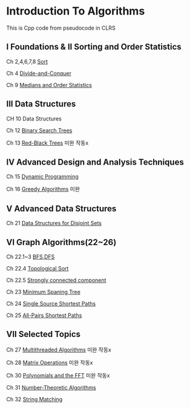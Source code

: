 # Introduction To Algorithms

This is Cpp code from  pseudocode in CLRS

## I Foundations & II Sorting and Order Statistics

Ch 2,4,6,7,8 [Sort](https://github.com/EeeUnS/introduction_to_algorithms/tree/master/1~8sort)

Ch 4 [Divide-and-Conquer](https://github.com/EeeUnS/introduction_to_algorithms/tree/master/4%20Divide%20and%20conquer)

Ch 9 [Medians and Order Statistics](https://github.com/EeeUnS/Introduction-To-Algorithms-Cpp-code/tree/master/9%20Medians%20and%20Order%20Statistics)

## III Data Structures 

CH 10 Data Structures

Ch 12 [Binary Search Trees](https://github.com/EeeUnS/introduction_to_algorithms/blob/master/12BinarysearchTree)


Ch 13 [Red-Black Trees](https://github.com/EeeUnS/introduction_to_algorithms/blob/master/13%20redblacktree/REDBLACKTREE.md)
미완 작동x

## IV Advanced Design and Analysis Techniques

Ch 15 [Dynamic Programming](https://github.com/EeeUnS/introduction_to_algorithms/tree/master/15DP)


Ch 16 [Greedy Algorithms](https://github.com/EeeUnS/introduction_to_algorithms/tree/master/16Greedy)
미완

## V Advanced Data Structures

Ch 21 [Data Structures for Disjoint Sets](https://github.com/EeeUnS/Introduction-To-Algorithms-Cpp-code/tree/master/21%20Data%20Structures%20for%20Disjoint%20Sets)

## VI Graph Algorithms(22~26)

Ch 22.1~3 [BFS,DFS](https://github.com/EeeUnS/Introduction-To-Algorithms-Cpp-code/blob/master/22~26Graph/22.123.md)

Ch 22.4 [Topological Sort](https://github.com/EeeUnS/introduction_to_algorithms/blob/master/22~26Graph/22.4_DAG.md)

Ch 22.5 [Strongly connected component](https://github.com/EeeUnS/introduction_to_algorithms/blob/master/22~26Graph/22.5_SCC.md)

Ch 23 [Minimum Spaning Tree](https://github.com/EeeUnS/introduction_to_algorithms/blob/master/22~26Graph/23.MST.md)

Ch 24 [Single Source Shortest Paths](https://github.com/EeeUnS/introduction_to_algorithms/blob/master/22~26Graph/24.SSSP.md)

Ch 25 [All-Pairs Shortest Paths](https://github.com/EeeUnS/introduction_to_algorithms/blob/master/22~26Graph/25.all_pairs_shortest_paths.md)


## VII Selected Topics



Ch 27 [Multithreaded Algorithms](https://github.com/EeeUnS/introduction_to_algorithms/tree/master/27%20Multithreaded%20Algorithms)
미완 작동x

Ch 28 [Matrix Operations](https://github.com/EeeUnS/Introduction-To-Algorithms-Cpp-code/tree/master/28%20Matrix%20Operations)
미완 작동x

Ch 30 [Polynomials and the FFT](https://github.com/EeeUnS/Introduction-To-Algorithms-Cpp-code/tree/master/29%20Polynomials%20and%20the%20FFT)
미완 작동x

Ch 31 [Number-Theoretic Algorithms](https://github.com/EeeUnS/introduction_to_algorithms/tree/master/31number_theortic.md)

Ch 32 [String Matching](https://github.com/EeeUnS/introduction_to_algorithms/tree/master/32string_matching)

